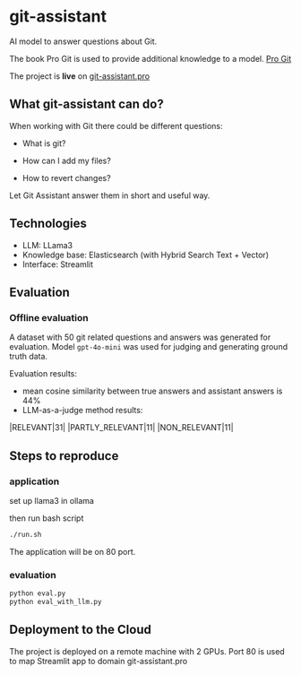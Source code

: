 # git-assistant

AI model to answer questions about Git.

The book Pro Git is used to provide additional knowledge to a model. [Pro Git](https://git-scm.com/book/en/v2)

The project is **live** on [git-assistant.pro](http://git-assistant.pro/)

## What git-assistant can do?

When working with Git there could be different questions:

- What is git?

- How can I add my files?

- How to revert changes?


Let Git Assistant answer them in short and useful way. 


## Technologies

* LLM: LLama3
* Knowledge base: Elasticsearch (with Hybrid Search Text + Vector)
* Interface: Streamlit

## Evaluation

### Offline evaluation
A dataset with 50 git related questions and answers was generated for evaluation.
Model `gpt-4o-mini` was used for judging and generating ground truth data.

Evaluation results:
* mean cosine similarity between true answers and assistant answers is 44%
* LLM-as-a-judge method results:

|RELEVANT|31|
|PARTLY_RELEVANT|11|
|NON_RELEVANT|11|

## Steps to reproduce

### application

set up llama3 in ollama

then run bash script
``` bash
./run.sh
```
The application will be on 80 port.

### evaluation

``` bash
python eval.py
python eval_with_llm.py
```

## Deployment to the Cloud

The project is deployed on a remote machine with 2 GPUs.
Port 80 is used to map Streamlit app to domain git-assistant.pro
